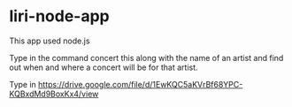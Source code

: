 # liri-node-app

This app used node.js

Type in the command concert this along with the name of an artist and find out when and where a concert will be for that artist.

Type in 
https://drive.google.com/file/d/1EwKQC5aKVrBf68YPC-KQBxdMd9BoxKx4/view

